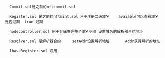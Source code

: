       Commit.sol是之前的nftcommit.sol
      
      Register.sol 是之前的nftmint.sol 用于注册二级域名    avaiable可以查看域名是否过期  true 过期
      
      nodecontroller.sol 用于存储管理整个域名空间 设置域名的解析器合约地址
      
      Resolver.sol 是解析器合约     setAddr设置解析地址       Addr获得解析的地址
      
      IbaseRegister.sol 没用
      
           
